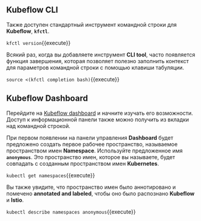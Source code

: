 ## Kubeflow CLI

Также доступен стандартный инструмент командной строки для **Kubeflow**, **`kfctl`**.

`kfctl version`{{execute}}

Всякий раз, когда вы добавляете инструмент **CLI tool**, часто появляется функция завершения, которая позволяет полезно заполнить контекст для параметров командной строки с помощью клавиши табуляции.

`source <(kfctl completion bash)`{{execute}}

## Kubeflow Dashboard

Перейдите на [Kubeflow dashboard](https://[[HOST_SUBDOMAIN]]-31380-[[KATACODA_HOST]].environments.katacoda.com/) и начните изучать его возможности. Доступ к информационной панели также можно получить из вкладки над командной строкой.

При первом появлении на панели управления **Dashboard** будет предложено создать первое рабочее пространство, называемое пространством имен **Namespace**. Используйте предложенное имя **`anonymous`**. Это пространство имен, которое вы называете, будет совпадать с созданным пространством имен **Kubernetes**.

`kubectl get namespaces`{{execute}}

Вы также увидите, что пространство имен было аннотировано и помечено **annotated and labeled**, чтобы оно было распознано **Kubeflow** и **Istio**.

`kubectl describe namespaces anonymous`{{execute}}
